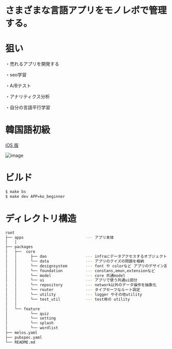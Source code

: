 # さまざまな言語アプリをモノレポで管理する。

# 狙い
・売れるアプリを開発する

・seo学習

・A/Bテスト

・アナリティクス分析

・自分の言語平行学習


# 韓国語初級
[iOS 版](https://apps.apple.com/jp/app/%E9%9F%93%E5%9B%BD%E8%AA%9E%E5%88%9D%E7%B4%9A/id6503278804)

![image](https://github.com/user-attachments/assets/76244c6d-0fac-4a98-abd7-27630be726a6)


# ビルド

```sh
$ make bs
$ make dev APP=ko_beginner
```

# ディレクトリ構造

```sh
root
├── apps                           --- アプリ本体
│   │  
├── packages
│   ├──  core
│   │      ├── dao                 --- infraにデータアクセスするオブジェクト
│   │      └── data                --- アプリのクイズの問題を格納
│   │      └── designsystem        --- font や colorなど アプリのデザイン設定、localization 設定
│   │      └── foundation          --- constans,emun,extensionなど
│   │      └── model               --- core 共通model
│   │      └── ui                  --- アプリで使う共通ui部分
│   │      └── repository          --- network以外のデータ操作を抽象化
│   │      └── router              --- タイプセーフなルート設定
│   │      └── utility             --- logger やその他utility
│   │      └── test_util           --- test用の utility
│   │
│   └── feature
│          └── quiz
│          └── setting
│          └── splash
│          └── wordlist
├── melos.yaml  
├── pubspec.yaml 
└── README.md

```
